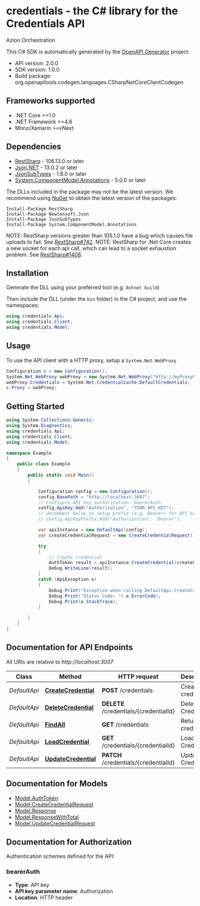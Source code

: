 # credentials - the C# library for the Credentials API

Azion Orchestration

This C# SDK is automatically generated by the [OpenAPI Generator](https://openapi-generator.tech) project:

- API version: 2.0.0
- SDK version: 1.0.0
- Build package: org.openapitools.codegen.languages.CSharpNetCoreClientCodegen

<a id="frameworks-supported"></a>
## Frameworks supported
- .NET Core >=1.0
- .NET Framework >=4.6
- Mono/Xamarin >=vNext

<a id="dependencies"></a>
## Dependencies

- [RestSharp](https://www.nuget.org/packages/RestSharp) - 106.13.0 or later
- [Json.NET](https://www.nuget.org/packages/Newtonsoft.Json/) - 13.0.2 or later
- [JsonSubTypes](https://www.nuget.org/packages/JsonSubTypes/) - 1.8.0 or later
- [System.ComponentModel.Annotations](https://www.nuget.org/packages/System.ComponentModel.Annotations) - 5.0.0 or later

The DLLs included in the package may not be the latest version. We recommend using [NuGet](https://docs.nuget.org/consume/installing-nuget) to obtain the latest version of the packages:
```
Install-Package RestSharp
Install-Package Newtonsoft.Json
Install-Package JsonSubTypes
Install-Package System.ComponentModel.Annotations
```

NOTE: RestSharp versions greater than 105.1.0 have a bug which causes file uploads to fail. See [RestSharp#742](https://github.com/restsharp/RestSharp/issues/742).
NOTE: RestSharp for .Net Core creates a new socket for each api call, which can lead to a socket exhaustion problem. See [RestSharp#1406](https://github.com/restsharp/RestSharp/issues/1406).

<a id="installation"></a>
## Installation
Generate the DLL using your preferred tool (e.g. `dotnet build`)

Then include the DLL (under the `bin` folder) in the C# project, and use the namespaces:
```csharp
using credentials.Api;
using credentials.Client;
using credentials.Model;
```
<a id="usage"></a>
## Usage

To use the API client with a HTTP proxy, setup a `System.Net.WebProxy`
```csharp
Configuration c = new Configuration();
System.Net.WebProxy webProxy = new System.Net.WebProxy("http://myProxyUrl:80/");
webProxy.Credentials = System.Net.CredentialCache.DefaultCredentials;
c.Proxy = webProxy;
```

<a id="getting-started"></a>
## Getting Started

```csharp
using System.Collections.Generic;
using System.Diagnostics;
using credentials.Api;
using credentials.Client;
using credentials.Model;

namespace Example
{
    public class Example
    {
        public static void Main()
        {

            Configuration config = new Configuration();
            config.BasePath = "http://localhost:3007";
            // Configure API key authorization: bearerAuth
            config.ApiKey.Add("Authorization", "YOUR_API_KEY");
            // Uncomment below to setup prefix (e.g. Bearer) for API key, if needed
            // config.ApiKeyPrefix.Add("Authorization", "Bearer");

            var apiInstance = new DefaultApi(config);
            var createCredentialRequest = new CreateCredentialRequest(); // CreateCredentialRequest | 

            try
            {
                // Create credential
                AuthToken result = apiInstance.CreateCredential(createCredentialRequest);
                Debug.WriteLine(result);
            }
            catch (ApiException e)
            {
                Debug.Print("Exception when calling DefaultApi.CreateCredential: " + e.Message );
                Debug.Print("Status Code: "+ e.ErrorCode);
                Debug.Print(e.StackTrace);
            }

        }
    }
}
```

<a id="documentation-for-api-endpoints"></a>
## Documentation for API Endpoints

All URIs are relative to *http://localhost:3007*

Class | Method | HTTP request | Description
------------ | ------------- | ------------- | -------------
*DefaultApi* | [**CreateCredential**](docs/DefaultApi.md#createcredential) | **POST** /credentials | Create credential
*DefaultApi* | [**DeleteCredential**](docs/DefaultApi.md#deletecredential) | **DELETE** /credentials/{credentialId} | Delete the Credential
*DefaultApi* | [**FindAll**](docs/DefaultApi.md#findall) | **GET** /credentials | Return all credentials
*DefaultApi* | [**LoadCredential**](docs/DefaultApi.md#loadcredential) | **GET** /credentials/{credentialId} | Load the Credential
*DefaultApi* | [**UpdateCredential**](docs/DefaultApi.md#updatecredential) | **PATCH** /credentials/{credentialId} | Update the Credential


<a id="documentation-for-models"></a>
## Documentation for Models

 - [Model.AuthToken](docs/AuthToken.md)
 - [Model.CreateCredentialRequest](docs/CreateCredentialRequest.md)
 - [Model.Response](docs/Response.md)
 - [Model.ResponseWithTotal](docs/ResponseWithTotal.md)
 - [Model.UpdateCredentialRequest](docs/UpdateCredentialRequest.md)


<a id="documentation-for-authorization"></a>
## Documentation for Authorization


Authentication schemes defined for the API:
<a id="bearerAuth"></a>
### bearerAuth

- **Type**: API key
- **API key parameter name**: Authorization
- **Location**: HTTP header

